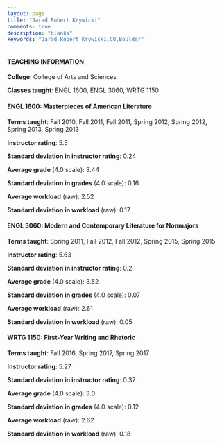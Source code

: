 ```yaml
---
layout: page
title: "Jarad Robert Krywicki" 
comments: true
description: "blanks"
keywords: "Jarad Robert Krywicki,CU,Boulder"
---
```

<head>
<script src="https://ajax.googleapis.com/ajax/libs/jquery/2.1.3/jquery.min.js"></script>
<script src="https://dl.dropboxusercontent.com/s/pc42nxpaw1ea4o9/highcharts.js?dl=0"></script>
<!-- <script src="../assets/js/highcharts.js"></script> -->
<style type="text/css">@font-face {
	font-family: "Bebas Neue";
	src: url(https://www.filehosting.org/file/details/544349/BebasNeue Regular.otf) format("opentype");
	}
	h1.Bebas { 
		font-family: "Bebas Neue", Verdana, Tahoma;
	}
</style>
</head>
	   
#### TEACHING INFORMATION

**College**: College of Arts and Sciences

**Classes taught**: ENGL 1600, ENGL 3060, WRTG 1150

#### ENGL 1600: Masterpieces of American Literature

**Terms taught**: Fall 2010, Fall 2011, Fall 2011, Spring 2012, Spring 2012, Spring 2013, Spring 2013

**Instructor rating**: 5.5

**Standard deviation in instructor rating**: 0.24

**Average grade** (4.0 scale): 3.44

**Standard deviation in grades** (4.0 scale): 0.16

**Average workload** (raw): 2.52

**Standard deviation in workload** (raw): 0.17

#### ENGL 3060: Modern and Contemporary Literature for Nonmajors

**Terms taught**: Spring 2011, Fall 2012, Fall 2012, Spring 2015, Spring 2015

**Instructor rating**: 5.63

**Standard deviation in instructor rating**: 0.2

**Average grade** (4.0 scale): 3.52

**Standard deviation in grades** (4.0 scale): 0.07

**Average workload** (raw): 2.61

**Standard deviation in workload** (raw): 0.05

#### WRTG 1150: First-Year Writing and Rhetoric

**Terms taught**: Fall 2016, Spring 2017, Spring 2017

**Instructor rating**: 5.27

**Standard deviation in instructor rating**: 0.37

**Average grade** (4.0 scale): 3.0

**Standard deviation in grades** (4.0 scale): 0.12

**Average workload** (raw): 2.62

**Standard deviation in workload** (raw): 0.18


